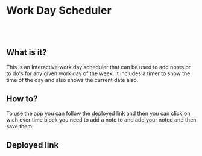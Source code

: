 # Work Day Scheduler

<br><br>

## What is it?

This is an Interactive work day scheduler that can be used to add notes or to do's for any given work day of the week. It includes a timer to show the time of the day and also shows the current date also.

## How to?

To use the app you can follow the deployed link and then you can click on wich ever time block you need to add a note to and add your noted and then save them.

## Deployed link
